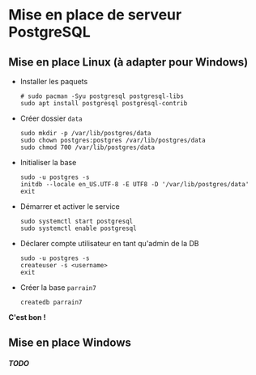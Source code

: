 # Mise en place de serveur PostgreSQL

## Mise en place Linux (à adapter pour Windows)

- Installer les paquets

  ```shell
  # sudo pacman -Syu postgresql postgresql-libs
  sudo apt install postgresql postgresql-contrib
  ```

- Créer dossier `data`

  ```shell
  sudo mkdir -p /var/lib/postgres/data
  sudo chown postgres:postgres /var/lib/postgres/data
  sudo chmod 700 /var/lib/postgres/data
  ```

- Initialiser la base

  ```shell
  sudo -u postgres -s
  initdb --locale en_US.UTF-8 -E UTF8 -D '/var/lib/postgres/data'
  exit
  ```

- Démarrer et activer le service

  ```shell
  sudo systemctl start postgresql
  sudo systemctl enable postgresql
  ```

- Déclarer compte utilisateur en tant qu'admin de la DB

  ```shell
  sudo -u postgres -s
  createuser -s <username>
  exit
  ```

- Créer la base `parrain7`

  ```shell
  createdb parrain7
  ```

**C'est bon !**

## Mise en place Windows

##### TODO

